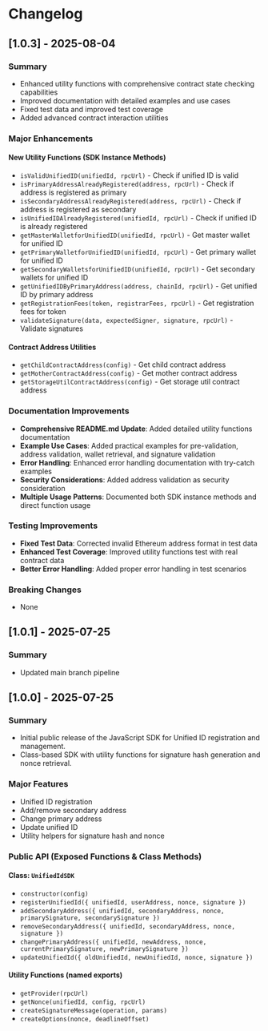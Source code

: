 # Changelog

## [1.0.3] - 2025-08-04

### Summary
- Enhanced utility functions with comprehensive contract state checking capabilities
- Improved documentation with detailed examples and use cases
- Fixed test data and improved test coverage
- Added advanced contract interaction utilities

### Major Enhancements

#### New Utility Functions (SDK Instance Methods)
- `isValidUnifiedID(unifiedId, rpcUrl)` - Check if unified ID is valid
- `isPrimaryAddressAlreadyRegistered(address, rpcUrl)` - Check if address is registered as primary
- `isSecondaryAddressAlreadyRegistered(address, rpcUrl)` - Check if address is registered as secondary
- `isUnifiedIDAlreadyRegistered(unifiedId, rpcUrl)` - Check if unified ID is already registered
- `getMasterWalletforUnifiedID(unifiedId, rpcUrl)` - Get master wallet for unified ID
- `getPrimaryWalletforUnifiedID(unifiedId, rpcUrl)` - Get primary wallet for unified ID
- `getSecondaryWalletsforUnifiedID(unifiedId, rpcUrl)` - Get secondary wallets for unified ID
- `getUnifiedIDByPrimaryAddress(address, chainId, rpcUrl)` - Get unified ID by primary address
- `getRegistrationFees(token, registrarFees, rpcUrl)` - Get registration fees for token
- `validateSignature(data, expectedSigner, signature, rpcUrl)` - Validate signatures

#### Contract Address Utilities
- `getChildContractAddress(config)` - Get child contract address
- `getMotherContractAddress(config)` - Get mother contract address
- `getStorageUtilContractAddress(config)` - Get storage util contract address

### Documentation Improvements
- **Comprehensive README.md Update**: Added detailed utility functions documentation
- **Example Use Cases**: Added practical examples for pre-validation, address validation, wallet retrieval, and signature validation
- **Error Handling**: Enhanced error handling documentation with try-catch examples
- **Security Considerations**: Added address validation as security consideration
- **Multiple Usage Patterns**: Documented both SDK instance methods and direct function usage

### Testing Improvements
- **Fixed Test Data**: Corrected invalid Ethereum address format in test data
- **Enhanced Test Coverage**: Improved utility functions test with real contract data
- **Better Error Handling**: Added proper error handling in test scenarios

### Breaking Changes
- None


## [1.0.1] - 2025-07-25

### Summary
- Updated main branch pipeline

## [1.0.0] - 2025-07-25

### Summary
- Initial public release of the JavaScript SDK for Unified ID registration and management.
- Class-based SDK with utility functions for signature hash generation and nonce retrieval.

### Major Features
- Unified ID registration
- Add/remove secondary address
- Change primary address
- Update unified ID
- Utility helpers for signature hash and nonce

### Public API (Exposed Functions & Class Methods)

#### Class: `UnifiedIdSDK`
- `constructor(config)`
- `registerUnifiedId({ unifiedId, userAddress, nonce, signature })`
- `addSecondaryAddress({ unifiedId, secondaryAddress, nonce, primarySignature, secondarySignature })`
- `removeSecondaryAddress({ unifiedId, secondaryAddress, nonce, signature })`
- `changePrimaryAddress({ unifiedId, newAddress, nonce, currentPrimarySignature, newPrimarySignature })`
- `updateUnifiedId({ oldUnifiedId, newUnifiedId, nonce, signature })`

#### Utility Functions (named exports)
- `getProvider(rpcUrl)`
- `getNonce(unifiedId, config, rpcUrl)`
- `createSignatureMessage(operation, params)`
- `createOptions(nonce, deadlineOffset)`

